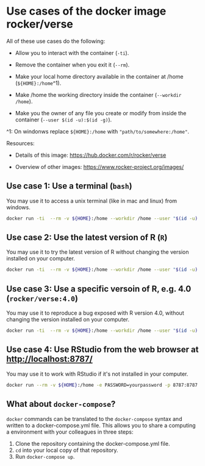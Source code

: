 # Use cases of the docker image rocker/verse

All of these use cases do the following:

* Allow you to interact with the container (`-ti`).

* Remove the container when you exit it (`--rm`).

* Make your local home directory available in the container at /home
  (`${HOME}:/home`^1).

* Make /home the working directory inside the container (`--workdir /home`).

* Make you the owner of any file you create or modify from inside the
  container (`--user $(id -u):$(id -g)`).

^1: On windonws replace `${HOME}:/home` with `"path/to/somewhere:/home"`.

Resources:

* Details of this image: https://hub.docker.com/r/rocker/verse

* Overview of other images: https://www.rocker-project.org/images/

## Use case 1: Use a terminal (`bash`)

You may use it to access a unix terminal (like in mac and linux)
from windows.

```bash
docker run -ti  --rm -v ${HOME}:/home --workdir /home --user "$(id -u):$(id -g)" rocker/verse bash
```

## Use case 2: Use the latest version of R (`R`)

You may use it to try the latest version of R without changing the
version installed on your computer.

```bash
docker run -ti  --rm -v ${HOME}:/home --workdir /home --user "$(id -u):$(id -g)" rocker/verse R
```

## Use case 3: Use a specific versoin of R, e.g. 4.0 (`rocker/verse:4.0`)

You may use it to reproduce a bug exposed with R version 4.0, without
changing the version installed on your computer.

```bash
docker run -ti  --rm -v ${HOME}:/home --workdir /home --user "$(id -u):$(id -g)" rocker/verse:4.0 R
```

## Use case 4: Use RStudio from the web browser at <http://localhost:8787/>

You may use it to work with RStudio if it's not installed in your
computer.

```bash
docker run --rm -v ${HOME}:/home -e PASSWORD=yourpassword -p 8787:8787 rocker/verse
```

## What about `docker-compose`?

`docker` commands can be translated to the `docker-compose` syntax
and written to a docker-compose.yml file. This allows you to share a
computing a environment with your colleagues in three steps:

1. Clone the repository containing the docker-compose.yml file.
2. `cd` into your local copy of that repository.
3. Run `docker-compose up`.
